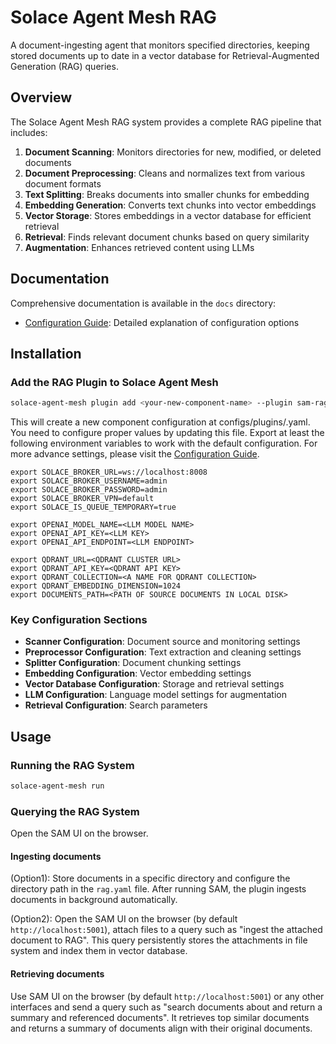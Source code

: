 # Solace Agent Mesh RAG

A document-ingesting agent that monitors specified directories, keeping stored documents up to date in a vector database for Retrieval-Augmented Generation (RAG) queries.

## Overview

The Solace Agent Mesh RAG system provides a complete RAG pipeline that includes:

1. **Document Scanning**: Monitors directories for new, modified, or deleted documents
2. **Document Preprocessing**: Cleans and normalizes text from various document formats
3. **Text Splitting**: Breaks documents into smaller chunks for embedding
4. **Embedding Generation**: Converts text chunks into vector embeddings
5. **Vector Storage**: Stores embeddings in a vector database for efficient retrieval
6. **Retrieval**: Finds relevant document chunks based on query similarity
7. **Augmentation**: Enhances retrieved content using LLMs

## Documentation

Comprehensive documentation is available in the `docs` directory:
- [Configuration Guide](docs/configuration.md): Detailed explanation of configuration options

## Installation

### Add the RAG Plugin to Solace Agent Mesh

```sh
solace-agent-mesh plugin add <your-new-component-name> --plugin sam-rag
```
This will create a new component configuration at configs/plugins/<your-new-component-name-kebab-case>.yaml. You need to configure proper values by updating this file. Export at least the following environment variables to work with the default configuration. For more advance settings, please visit the [Configuration Guide](docs/configuration.md).

```
export SOLACE_BROKER_URL=ws://localhost:8008
export SOLACE_BROKER_USERNAME=admin
export SOLACE_BROKER_PASSWORD=admin
export SOLACE_BROKER_VPN=default
export SOLACE_IS_QUEUE_TEMPORARY=true

export OPENAI_MODEL_NAME=<LLM MODEL NAME>
export OPENAI_API_KEY=<LLM KEY>
export OPENAI_API_ENDPOINT=<LLM ENDPOINT>

export QDRANT_URL=<QDRANT CLUSTER URL>
export QDRANT_API_KEY=<QDRANT API KEY>
export QDRANT_COLLECTION=<A NAME FOR QDRANT COLLECTION>
export QDRANT_EMBEDDING_DIMENSION=1024
export DOCUMENTS_PATH=<PATH OF SOURCE DOCUMENTS IN LOCAL DISK>
```

### Key Configuration Sections

- **Scanner Configuration**: Document source and monitoring settings
- **Preprocessor Configuration**: Text extraction and cleaning settings
- **Splitter Configuration**: Document chunking settings
- **Embedding Configuration**: Vector embedding settings
- **Vector Database Configuration**: Storage and retrieval settings
- **LLM Configuration**: Language model settings for augmentation
- **Retrieval Configuration**: Search parameters

## Usage

### Running the RAG System

```sh
solace-agent-mesh run
```

### Querying the RAG System
Open the SAM UI on the browser.

#### Ingesting documents
(Option1): Store documents in a specific directory and configure the directory path in the ```rag.yaml``` file.
After running SAM, the plugin ingests documents in background automatically.

(Option2): Open the SAM UI on the browser (by default ```http://localhost:5001```), attach files to a query such as "ingest the attached document to RAG".
This query persistently stores the attachments in file system and index them in vector database.

#### Retrieving documents
Use SAM UI on the browser (by default ```http://localhost:5001```) or any other interfaces and send a query such as "search documents about <your query> and return a summary and referenced documents". It retrieves top similar documents and returns a summary of documents align with their original documents.
